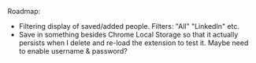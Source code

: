 Roadmap:
- Filtering display of saved/added people.  Filters: "All" "LinkedIn" etc.
- Save in something besides Chrome Local Storage so that it actually persists when I delete and re-load the extension to test it. Maybe need to enable username & password?
